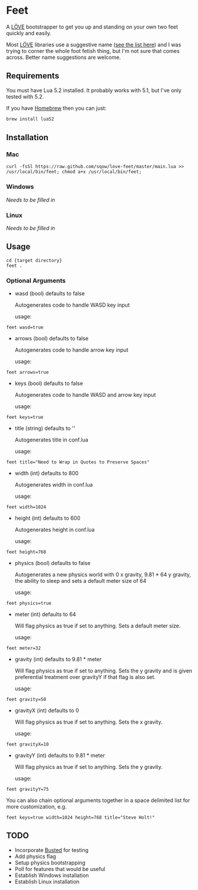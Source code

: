 # Feet

A [LÖVE](http://love2d.org/) bootstrapper to get you up and standing on your own two feet quickly and easily.

Most [LÖVE](http://love2d.org/) libraries use a suggestive name ([see the list here](https://www.love2d.org/wiki/Category:Libraries)) and I was trying to corner the whole foot fetish thing, but I'm not sure that comes across. Better name suggestions are welcome.

## Requirements

You must have Lua 5.2 installed. It probably works with 5.1, but I've only tested with 5.2.

If you have [Homebrew](http://brew.sh/) then you can just:
```bash
brew install lua52
```

## Installation

### Mac

```
curl -fsSl https://raw.github.com/sqow/love-feet/master/main.lua >> /usr/local/bin/feet; chmod a+x /usr/local/bin/feet;
```

### Windows

_Needs to be filled in_

### Linux

_Needs to be filled in_

## Usage

```
cd {target directory}
feet .
```

### Optional Arguments

- wasd
    (bool)
    defaults to false

    Autogenerates code to handle WASD key input

    usage:
```
feet wasd=true
```
- arrows
    (bool)
    defaults to false

    Autogenerates code to handle arrow key input

    usage:
```
feet arrows=true
```
- keys
    (bool)
    defaults to false

    Autogenerates code to handle WASD and arrow key input

    usage:
```
feet keys=true
```
- title
    (string)
    defaults to ''

    Autogenerates title in conf.lua

    usage:
```
feet title="Need to Wrap in Quotes to Preserve Spaces"
```
- width
    (int)
    defaults to 800

    Autogenerates width in conf.lua

    usage:
```
feet width=1024
```
- height
    (int)
    defaults to 600

    Autogenerates height in conf.lua

    usage:
```
feet height=768
```
- physics
    (bool)
    defaults to false

    Autogenerates a new physics world with 0 x gravity, 9.81 * 64 y gravity, the ability to sleep and sets a default meter size of 64

    usage:
```
feet physics=true
```
- meter
    (int)
    defaults to 64

    Will flag physics as true if set to anything. Sets a default meter size.

    usage:
```
feet meter=32
```
- gravity
    (int)
    defaults to 9.81 * meter

    Will flag physics as true if set to anything. Sets the y gravity and is given preferential treatment over gravityY if that flag is also set.

    usage:
```
feet gravity=50
```
- gravityX
    (int)
    defaults to 0

    Will flag physics as true if set to anything. Sets the x gravity.

    usage:
```
feet gravityX=10
```
- gravityY
    (int)
    defaults to 9.81 * meter

    Will flag physics as true if set to anything. Sets the y gravity.

    usage:
```
feet gravityY=75
```

You can also chain optional arguments together in a space delimited list for more customization, e.g.
```
feet keys=true width=1024 height=768 title="Steve Holt!"
```

## TODO
- Incorporate [Busted](http://olivinelabs.com/busted/) for testing
- Add physics flag
- Setup physics bootstrapping
- Poll for features that would be useful
- Establish Windows installation
- Establish Linux installation
